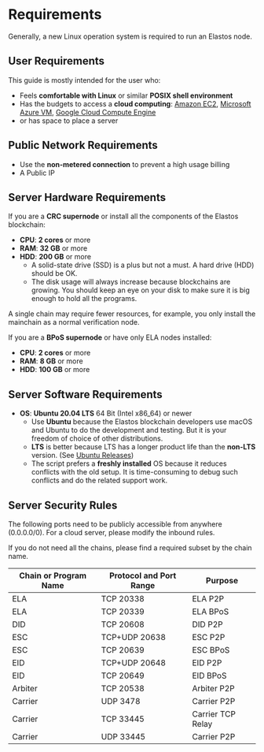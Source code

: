 # Requirements

Generally, a new Linux operation system is required to run an Elastos node.

## User Requirements

This guide is mostly intended for the user who:

* Feels **comfortable with Linux** or similar **POSIX shell environment**
* Has the budgets to access a **cloud computing**: [Amazon EC2](https://aws.amazon.com/ec2/), [Microsoft Azure VM](https://azure.microsoft.com/en-us/services/virtual-machines/), [Google Cloud Compute Engine](https://cloud.google.com/compute/)
* or has space to place a server

## Public Network Requirements

* Use the **non-metered connection** to prevent a high usage billing
* A Public IP

## Server Hardware Requirements

If you are a **CRC supernode** or install all the components of the Elastos blockchain:

* **CPU**: **2 cores** or more
* **RAM**: **32 GB** or more
* **HDD**: **200 GB** or more
  * A solid-state drive (SSD) is a plus but not a must. A hard drive (HDD) should be OK.
  * The disk usage will always increase because blockchains are growing. You should keep an eye on your disk to make sure it is big enough to hold all the programs.

A single chain may require fewer resources, for example, you only install the mainchain as a normal verification node.

If you are a **BPoS supernode** or have only ELA nodes installed:

* **CPU**: **2 cores** or more
* **RAM**: **8 GB** or more
* **HDD**: **100 GB** or more

## Server Software Requirements

* **OS**: **Ubuntu 20.04 LTS** 64 Bit (Intel x86\_64) or newer
  * Use **Ubuntu** because the Elastos blockchain developers use macOS and Ubuntu to do the development and testing. But it is your freedom of choice of other distributions.
  * **LTS** is better because LTS has a longer product life than the **non-LTS** version. (See [Ubuntu Releases](https://wiki.ubuntu.com/Releases))
  * The script prefers a **freshly installed** OS because it reduces conflicts with the old setup. It is time-consuming to debug such conflicts and do the related support work.

## Server Security Rules

The following ports need to be publicly accessible from anywhere (0.0.0.0/0). For a cloud server, please modify the inbound rules.

If you do not need all the chains, please find a required subset by the chain name.

| Chain or Program Name | Protocol and Port Range | Purpose           |
| --------------------- | ----------------------- | ----------------- |
| ELA                   | TCP 20338               | ELA P2P           |
| ELA                   | TCP 20339               | ELA BPoS          |
| DID                   | TCP 20608               | DID P2P           |
| ESC                   | TCP+UDP 20638           | ESC P2P           |
| ESC                   | TCP 20639               | ESC BPoS          |
| EID                   | TCP+UDP 20648           | EID P2P           |
| EID                   | TCP 20649               | EID BPoS          |
| Arbiter               | TCP 20538               | Arbiter P2P       |
| Carrier               | UDP 3478                | Carrier P2P       |
| Carrier               | TCP 33445               | Carrier TCP Relay |
| Carrier               | UDP 33445               | Carrier P2P       |
